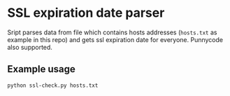# SSL expiration date parser
Sript parses data from file which contains hosts addresses (`hosts.txt` as example in this repo) and gets ssl expiration date for everyone. Punnycode also supported.
## Example usage
```sh
python ssl-check.py hosts.txt
```
